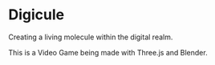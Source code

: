 # Digicule
 Creating a living molecule within the digital realm.  

This is a Video Game being made with Three.js and Blender. 

